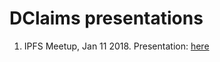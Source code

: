 # DClaims presentations

1. IPFS Meetup, Jan 11 2018. Presentation: [here](https://github.com/inesc-id/hypercerts-pm/blob/master/presentations/dlcaims_ifps_meetup_jan2018.pdf)

